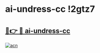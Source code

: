 # ai-undress-cc !2gtz7

# <h2><a href="https://mtctcd.esa.edu.pl?title=ai-undress-cc&ref=2gtz7">🔗👉 🔴 ai-undress-cc</a></h2>

[![acn](https://github.com/user-attachments/assets/0f9c940e-d8b0-45ae-aac7-cd30a18b3e1c)](https://mtctcd.esa.edu.pl?title=ai-undress-cc&ref=2gtz7)

